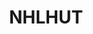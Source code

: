 ---
title: NHLHUT
crosslinks:
- HUTrep
- livven
- youtubefactsbot
- hutcoinsales
- youtubot
- EASPORTS_NHL
- anti_gif_bot
- u_imguralbumbot
- FIFA
- tmsbmeta
- MassdropBot
- PS4
- hockey
- EA_NHL
- funny
- john_yukis_bots
- alotabot
- hawks
- '2013'
- xboxone
---